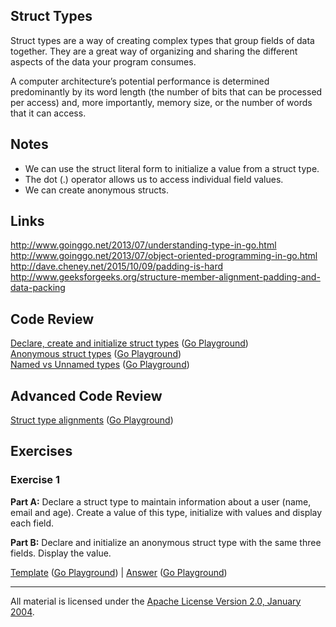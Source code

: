 ## Struct Types

Struct types are a way of creating complex types that group fields of data together. They are a great way of organizing and sharing the different aspects of the data your program consumes.

A computer architecture’s potential performance is determined predominantly by its word length (the number of bits that can be processed per access) and, more importantly, memory size, or the number of words that it can access. 

## Notes

* We can use the struct literal form to initialize a value from a struct type.
* The dot (.) operator allows us to access individual field values.
* We can create anonymous structs.

## Links

http://www.goinggo.net/2013/07/understanding-type-in-go.html  
http://www.goinggo.net/2013/07/object-oriented-programming-in-go.html  
http://dave.cheney.net/2015/10/09/padding-is-hard  
http://www.geeksforgeeks.org/structure-member-alignment-padding-and-data-packing


## Code Review

[Declare, create and initialize struct types](example1/example1.go) ([Go Playground](http://play.golang.org/p/TEmOrIxl_P))  
[Anonymous struct types](example2/example2.go) ([Go Playground](http://play.golang.org/p/x-Dpp9Ts_U))  
[Named vs Unnamed types](example3/example3.go) ([Go Playground](http://play.golang.org/p/QREkSIDAuW))

## Advanced Code Review

[Struct type alignments](advanced/example1/example1.go) ([Go Playground](http://play.golang.org/p/MQqKUYXoUK))

## Exercises

### Exercise 1

**Part A:** Declare a struct type to maintain information about a user (name, email and age). Create a value of this type, initialize with values and display each field.

**Part B:** Declare and initialize an anonymous struct type with the same three fields. Display the value.

[Template](exercises/template1/template1.go) ([Go Playground](http://play.golang.org/p/PvQKHgf9jZ)) | 
[Answer](exercises/exercise1/exercise1.go) ([Go Playground](http://play.golang.org/p/8CtSrnTp-1))
___
All material is licensed under the [Apache License Version 2.0, January 2004](http://www.apache.org/licenses/LICENSE-2.0).
